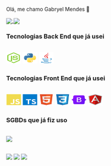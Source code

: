 Olá, me chamo Gabryel Mendes 👋

<a href=""> <img align="center" src="https://github-readme-stats.vercel.app/api?username=mendesczgmt&show_icons=true&theme=dark&line_height=33&hide=css"/> </a>
<a href=""> <img align="center" src="https://github-readme-stats-sigma-five.vercel.app/api/top-langs/?username=mendesczgmt&theme=dark&line_height=40&hide=css"/> </a>

### Tecnologias Back End que já usei
<div style="display: inline_block"><br>
   <img align="center" alt="Mendes-NodeJs" height="30" width="40" src="https://raw.githubusercontent.com/devicons/devicon/master/icons/nodejs/nodejs-original.svg">
   <img align="center" alt="Mendes-Python" height="30" width="40" src="https://raw.githubusercontent.com/devicons/devicon/master/icons/python/python-original.svg">
   <img align="center" alt="Mendes-Java" height="30" width="40" src="https://raw.githubusercontent.com/devicons/devicon/master/icons/java/java-original.svg">

</div>
  
 ##
  
### Tecnologias Front End que já usei
<div style="display: inline_block"><br>
  <img align="center" alt="Mendes-Js" height="30" width="40" src="https://raw.githubusercontent.com/devicons/devicon/master/icons/javascript/javascript-plain.svg">
  <img align="center" alt="Mendes-TS" height="30" width="40" src="https://raw.githubusercontent.com/devicons/devicon/master/icons/typescript/typescript-original.svg">
  <img align="center" alt="Mendes-HTML" height="30" width="40" src="https://raw.githubusercontent.com/devicons/devicon/master/icons/html5/html5-original.svg">
  <img align="center" alt="Mendes-CSS" height="30" width="40" src="https://raw.githubusercontent.com/devicons/devicon/master/icons/css3/css3-original.svg">
  <img align="center" alt="Mendes-Bootstrap" height="30" width="40" src="https://raw.githubusercontent.com/devicons/devicon/master/icons/bootstrap/bootstrap-original.svg">
   <img align="center" alt="Mendes-Angular" height="30" width="40" src="https://github.com/devicons/devicon/blob/master/icons/angularjs/angularjs-original.svg">
</div>

##

  ### SGBDs que já fiz uso
<div style="display: inline_block"><br>
  <img height="30" widht"40" src="https://cdn.jsdelivr.net/gh/devicons/devicon/icons/mysql/mysql-original.svg" />
</div>
  
##
  
<div> 
  <a href="https://instagram.com/gabryel_mnds" target="_blank"><img src="https://img.shields.io/badge/-Instagram-%23E4405F?style=for-the-badge&logo=instagram&logoColor=white" target="_blank"></a>
  <a href = "mailto:gabryelmendescz.dev@gmail.com"><img src="https://img.shields.io/badge/-Gmail-%23333?style=for-the-badge&logo=gmail&logoColor=white" target="_blank"></a>
  <a href="https://www.linkedin.com/in/gabryel-mendes-07988b183" target="_blank"><img src="https://img.shields.io/badge/-LinkedIn-%230077B5?style=for-the-badge&logo=linkedin&logoColor=white" target="_blank"></a> 

  </div>
